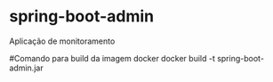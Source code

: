 # spring-boot-admin
Aplicação de monitoramento

#Comando para build da imagem docker
docker build -t spring-boot-admin.jar

